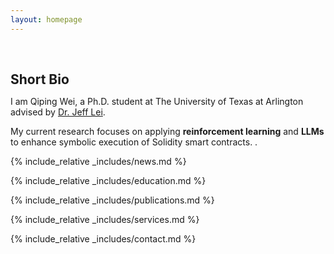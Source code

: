 ```yaml
---
layout: homepage
---
```


<h1 id="about-me"></h1>

<h2 style="margin: 60px 0px 10px;">Short Bio</h2>

I am Qiping Wei, a Ph.D. student at The University of Texas at Arlington advised by [Dr. Jeff Lei](https://ranger.uta.edu/~ylei/).

My current research focuses on applying **reinforcement learning** and **LLMs** to enhance symbolic execution of Solidity smart contracts. .

<!-- 
<strong style="color:#e74d3c; font-weight:600">

</strong> 
-->

{% include_relative _includes/news.md %}

{% include_relative _includes/education.md %}

{% include_relative _includes/publications.md %}


[comment]: <> ({% include_relative _includes/teaching.md %})


[comment]: <> ({% include_relative _includes/talks.md %})


{% include_relative _includes/services.md %}

[comment]: <> ({% include_relative _includes/award.md %})

{% include_relative _includes/contact.md %}
